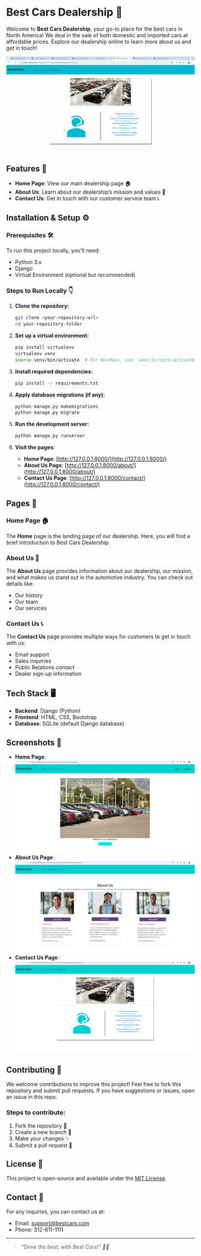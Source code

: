 # Best Cars Dealership 🚗

Welcome to **Best Cars Dealership**, your go-to place for the best cars in North America! We deal in the sale of both domestic and imported cars at affordable prices. Explore our dealership online to learn more about us and get in touch!

![Best Deals Dealership](https://github.com/Willie-Conway/xrwvm-fullstack_developer_capstone/blob/58c2fc47522c8d4f6cc0e195ebc46fec66042758/Screenshots/Best%20Cars%20Dealership.gif)

## Features 📑
- **Home Page**: View our main dealership page 🏠
- **About Us**: Learn about our dealership’s mission and values 📜
- **Contact Us**: Get in touch with our customer service team 📞

## Installation & Setup ⚙️

### Prerequisites 🛠️
To run this project locally, you'll need:
- Python 3.x
- Django
- Virtual Environment (optional but recommended)

### Steps to Run Locally 👇

1. **Clone the repository:**
    ```bash
    git clone <your-repository-url>
    cd your-repository-folder
    ```

2. **Set up a virtual environment:**
    ```bash
    pip install virtualenv
    virtualenv venv
    source venv/bin/activate  # For Windows, use `venv\Scripts\activate`
    ```

3. **Install required dependencies:**
    ```bash
    pip install -r requirements.txt
    ```

4. **Apply database migrations (if any):**
    ```bash
    python manage.py makemigrations
    python manage.py migrate
    ```

5. **Run the development server:**
    ```bash
    python manage.py runserver
    ```

6. **Visit the pages**:
   - **Home Page**: [http://127.0.0.1:8000/](http://127.0.0.1:8000/)
   - **About Us Page**: [http://127.0.0.1:8000/about/](http://127.0.0.1:8000/about/)
   - **Contact Us Page**: [http://127.0.0.1:8000/contact/](http://127.0.0.1:8000/contact/)

## Pages 📄

### **Home Page** 🏠
The **Home** page is the landing page of our dealership. Here, you will find a brief introduction to Best Cars Dealership.

### **About Us** 📜
The **About Us** page provides information about our dealership, our mission, and what makes us stand out in the automotive industry. You can check out details like:
- Our history
- Our team
- Our services

### **Contact Us** 📞
The **Contact Us** page provides multiple ways for customers to get in touch with us:
- Email support
- Sales inquiries
- Public Relations contact
- Dealer sign-up information

## Tech Stack 🖥️

- **Backend**: Django (Python)
- **Frontend**: HTML, CSS, Bootstrap
- **Database**: SQLite (default Django database)

## Screenshots 📸

- **Home Page**: ![Home Page Screenshot](https://github.com/Willie-Conway/xrwvm-fullstack_developer_capstone/blob/735f4194467bb434ff76cab439d3339529c33bce/Screenshots/Home.png)
- **About Us Page**: ![About Us Page Screenshot](https://github.com/Willie-Conway/xrwvm-fullstack_developer_capstone/blob/735f4194467bb434ff76cab439d3339529c33bce/Screenshots/about_us.png)
- **Contact Us Page**: ![Contact Us Page Screenshot](https://github.com/Willie-Conway/xrwvm-fullstack_developer_capstone/blob/735f4194467bb434ff76cab439d3339529c33bce/Screenshots/contact_us.png)

## Contributing 🤝

We welcome contributions to improve this project! Feel free to fork this repository and submit pull requests. If you have suggestions or issues, open an issue in this repo.

### Steps to contribute:
1. Fork the repository 🍴
2. Create a new branch 🌱
3. Make your changes ✨
4. Submit a pull request 🚀

## License 📄
This project is open-source and available under the [MIT License](LICENSE).

## Contact 📧
For any inquiries, you can contact us at:
- Email: [support@bestcars.com](mailto:support@bestcars.com)
- Phone: 312-611-1111

---

> *"Drive the best, with Best Cars!" 🚗💨*
